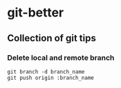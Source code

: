 # git-better
## Collection of git tips

### Delete local and remote branch
```
git branch -d branch_name
git push origin :branch_name
```
